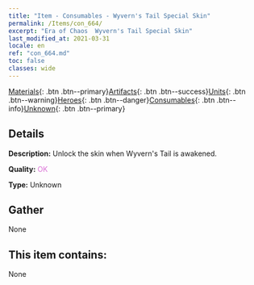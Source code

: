 ```yaml
---
title: "Item - Consumables - Wyvern's Tail Special Skin"
permalink: /Items/con_664/
excerpt: "Era of Chaos  Wyvern's Tail Special Skin"
last_modified_at: 2021-03-31
locale: en
ref: "con_664.md"
toc: false
classes: wide
---
```

 [Materials](/Items/){: .btn .btn--primary}[Artifacts](/Items/Artifacts/){: .btn .btn--success}[Units](/Items/Units/){: .btn .btn--warning}[Heroes](/Items/Heroes/){: .btn .btn--danger}[Consumables](/Items/Consumables/){: .btn .btn--info}[Unknown](/Items/Unknown/){: .btn .btn--primary}

## Details
 **Description:** Unlock the skin when Wyvern's Tail is awakened.

 **Quality:** <span style="color: #DA70D6">OK</span>

 **Type:** Unknown

## Gather

  None

## This item contains:

  None

